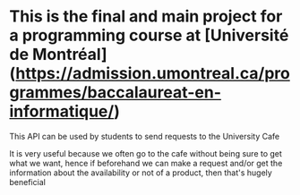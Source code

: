 # This is the final and main project for a programming course at [Université de Montréal] (https://admission.umontreal.ca/programmes/baccalaureat-en-informatique/)

This API can be used by students to send requests to the University Cafe

It is very useful because we often go to the cafe without being sure to get what we want, hence if beforehand we can make a request and/or get the information about the availability or not of a product, then that's hugely beneficial
